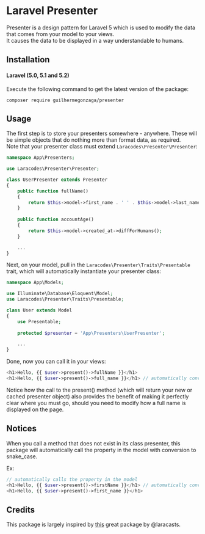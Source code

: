 # Laravel Presenter

Presenter is a design pattern for Laravel 5 which is used to modify the data that comes from your model to your views.
<br>
It causes the data to be displayed in a way understandable to humans.

## Installation

#### Laravel (5.0, 5.1 and 5.2)

Execute the following command to get the latest version of the package:

```terminal
composer require guilhermegonzaga/presenter
```

## Usage

The first step is to store your presenters somewhere - anywhere. These will be simple objects that do nothing more than format data, as required.
<br>
Note that your presenter class must extend ```Laracodes\Presenter\Presenter```:

```php
namespace App\Presenters;

use Laracodes\Presenter\Presenter;

class UserPresenter extends Presenter
{
    public function fullName()
    {
        return $this->model->first_name . ' ' . $this->model->last_name;
    }
    
    public function accountAge()
    {
        return $this->model->created_at->diffForHumans();
    }

    ...
}
```

Next, on your model, pull in the ```Laracodes\Presenter\Traits\Presentable``` trait, which will automatically instantiate your presenter class:

```php
namespace App\Models;

use Illuminate\Database\Eloquent\Model;
use Laracodes\Presenter\Traits\Presentable;

class User extends Model
{
    use Presentable;
    
    protected $presenter = 'App\Presenters\UserPresenter';

    ...
}
```

Done, now you can call it in your views:

```php
<h1>Hello, {{ $user->present()->fullName }}</h1>
<h1>Hello, {{ $user->present()->full_name }}</h1> // automatically convert to camelCase
```

Notice how the call to the present() method (which will return your new or cached presenter object) also provides the benefit of making it perfectly clear where you must go, should you need to modify how a full name is displayed on the page.

## Notices

When you call a method that does not exist in its class presenter, this package will automatically call the property in the model with conversion to snake_case.

Ex:

```php
// automatically calls the property in the model
<h1>Hello, {{ $user->present()->firstName }}</h1> // automatically convert to snake_case
<h1>Hello, {{ $user->present()->first_name }}</h1>
```

## Credits

This package is largely inspired by <a href="https://github.com/laracasts/Presenter">this</a> great package by @laracasts.

